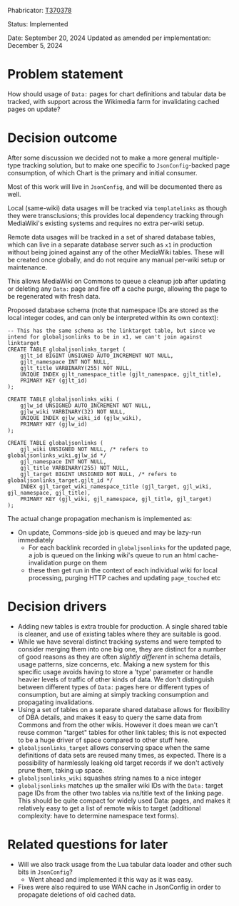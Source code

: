 Phabricator: [T370378](https://phabricator.wikimedia.org/T370378)

Status: Implemented

Date: September 20, 2024
Updated as amended per implementation: December 5, 2024

# Problem statement

How should usage of `Data:` pages for chart definitions and tabular data be tracked, with support across the Wikimedia farm for invalidating cached pages on update?

# Decision outcome

After some discussion we decided not to make a more general multiple-type tracking solution, but to make one specific to `JsonConfig`-backed page consumption, of which Chart is the primary and initial consumer.

Most of this work will live in `JsonConfig`, and will be documented there as well.

Local (same-wiki) data usages will be tracked via `templatelinks` as though they were transclusions; this provides local dependency tracking through MediaWiki's existing systems and requires no extra per-wiki setup.

Remote data usages will be tracked in a set of shared database tables, which can live in a separate database server such as `x1` in production without being joined against any of the other MediaWiki tables. These will be created once globally, and do not require any manual per-wiki setup or maintenance.

This allows MediaWiki on Commons to queue a cleanup job after updating or deleting any `Data:` page and fire off a cache purge, allowing the page to be regenerated with fresh data.

Proposed database schema (note that namespace IDs are stored as the local integer codes, and can only be interpreted within its own context):

```lang=sql
-- This has the same schema as the linktarget table, but since we intend for globaljsonlinks to be in x1, we can't join against linktarget
CREATE TABLE globaljsonlinks_target (
    gjlt_id BIGINT UNSIGNED AUTO_INCREMENT NOT NULL,
    gjlt_namespace INT NOT NULL,
    gjlt_title VARBINARY(255) NOT NULL,
    UNIQUE INDEX gjlt_namespace_title (gjlt_namespace, gjlt_title),
    PRIMARY KEY (gjlt_id)
);

CREATE TABLE globaljsonlinks_wiki (
    gjlw_id UNSIGNED AUTO_INCREMENT NOT NULL,
    gjlw_wiki VARBINARY(32) NOT NULL,
    UNIQUE INDEX gjlw_wiki_id (gjlw_wiki),
    PRIMARY KEY (gjlw_id)
);

CREATE TABLE globaljsonlinks (
    gjl_wiki UNSIGNED NOT NULL, /* refers to globaljsonlinks_wiki.gjlw_id */
    gjl_namespace INT NOT NULL,
    gjl_title VARBINARY(255) NOT NULL,
    gjl_target BIGINT UNSIGNED NOT NULL, /* refers to globaljsonlinks_target.gjlt_id */
    INDEX gjl_target_wiki_namespace_title (gjl_target, gjl_wiki, gjl_namespace, gjl_title),
    PRIMARY KEY (gjl_wiki, gjl_namespace, gjl_title, gjl_target)
);
```

The actual change propagation mechanism is implemented as:

* On update, Commons-side job is queued and may be lazy-run immediately
  * For each backlink recorded in `globaljsonlinks` for the updated page, a job is queued on the linking wiki's queue to run an html cache-invalidation purge on them
  * these then get run in the context of each individual wiki for local processing, purging HTTP caches and updating `page_touched` etc

# Decision drivers

* Adding new tables is extra trouble for production. A single shared table is cleaner, and use of existing tables where they are suitable is good.
* While we have several distinct tracking systems and were tempted to consider merging them into one big one, they are distinct for a number of good reasons as they are often _slightly different_ in schema details, usage patterns, size concerns, etc. Making a new system for this specific usage avoids having to store a 'type' parameter or handle heavier levels of traffic of other kinds of data. We don't distinguish between different types of `Data:` pages here or different types of consumption, but are aiming at simply tracking consumption and propagating invalidations.
* Using a set of tables on a separate shared database allows for flexibility of DBA details, and makes it easy to query the same data from Commons and from the other wikis. However it does mean we can't reuse common "target" tables for other link tables; this is not expected to be a huge driver of space compared to other stuff here.
* `globaljsonlinks_target` allows conserving space when the same definitions of data sets are reused many times, as expected. There is a possibility of harmlessly leaking old target records if we don't actively prune them, taking up space.
* `globaljsonlinks_wiki` squashes string names to a nice integer
* `globaljsonlinks` matches up the smaller wiki IDs with the `Data:` target page IDs from the other two tables via ns/title text of the linking page. This should be quite compact for widely used Data: pages, and makes it relatively easy to get a list of remote wikis to target (additional complexity: have to determine namespace text forms).

# Related questions for later

* Will we also track usage from the Lua tabular data loader and other such bits in `JsonConfig`?
  * Went ahead and implemented it this way as it was easy.
* Fixes were also required to use WAN cache in JsonConfig in order to propagate deletions of old cached data.
